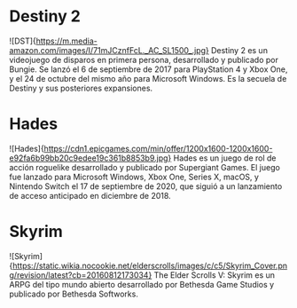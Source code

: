 # Destiny 2
![DST]{https://m.media-amazon.com/images/I/71mJCznfFcL._AC_SL1500_.jpg}
Destiny 2 es un videojuego de disparos en primera persona, desarrollado y publicado por Bungie. Se lanzó el 6 de septiembre de 2017 para PlayStation 4 y Xbox One, y el 24 de octubre del mismo año para Microsoft Windows.​​ Es la secuela de Destiny y sus posteriores expansiones.

# Hades
![Hades]{https://cdn1.epicgames.com/min/offer/1200x1600-1200x1600-e92fa6b99bb20c9edee19c361b8853b9.jpg}
Hades es un juego de rol de acción roguelike desarrollado y publicado por Supergiant Games. El juego fue lanzado para Microsoft Windows, Xbox One, Series X, macOS, y Nintendo Switch el 17 de septiembre de 2020, que siguió a un lanzamiento de acceso anticipado en diciembre de 2018.

# Skyrim
![Skyrim]{https://static.wikia.nocookie.net/elderscrolls/images/c/c5/Skyrim_Cover.png/revision/latest?cb=20160812173034}
The Elder Scrolls V: Skyrim es un ARPG del tipo mundo abierto desarrollado por Bethesda Game Studios y publicado por Bethesda Softworks.